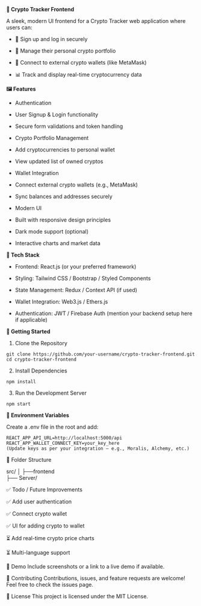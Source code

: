 **🚀 Crypto Tracker Frontend**

A sleek, modern UI frontend for a Crypto Tracker web application where users can:

* 🔐 Sign up and log in securely

* 💼 Manage their personal crypto portfolio

* 🔗 Connect to external crypto wallets (like MetaMask)

* 📊 Track and display real-time cryptocurrency data


**🖼️ Features**

* Authentication

* User Signup & Login functionality

* Secure form validations and token handling

* Crypto Portfolio Management

* Add cryptocurrencies to personal wallet

* View updated list of owned cryptos

* Wallet Integration

* Connect external crypto wallets (e.g., MetaMask)

* Sync balances and addresses securely

* Modern UI

* Built with responsive design principles

* Dark mode support (optional)

* Interactive charts and market data 


**🔧 Tech Stack**

* Frontend: React.js (or your preferred framework)

* Styling: Tailwind CSS / Bootstrap / Styled Components

* State Management: Redux / Context API (if used)

* Wallet Integration: Web3.js / Ethers.js

* Authentication: JWT / Firebase Auth (mention your backend setup here if applicable)

**🚀 Getting Started**

1. Clone the Repository
```
git clone https://github.com/your-username/crypto-tracker-frontend.git
cd crypto-tracker-frontend
```

2. Install Dependencies
```
npm install
```

3. Run the Development Server
```
npm start
```

**🔑 Environment Variables**

Create a .env file in the root and add:
```
REACT_APP_API_URL=http://localhost:5000/api
REACT_APP_WALLET_CONNECT_KEY=your_key_here
(Update keys as per your integration – e.g., Moralis, Alchemy, etc.)
```

📁 Folder Structure

src/
│
├──frontend           
├── Server/      

✅ Todo / Future Improvements

✅ Add user authentication

✅ Connect crypto wallet

✅ UI for adding crypto to wallet

⏳ Add real-time crypto price charts

⏳ Multi-language support

📸 Demo
Include screenshots or a link to a live demo if available.

🤝 Contributing
Contributions, issues, and feature requests are welcome!
Feel free to check the issues page.

📄 License
This project is licensed under the MIT License.
